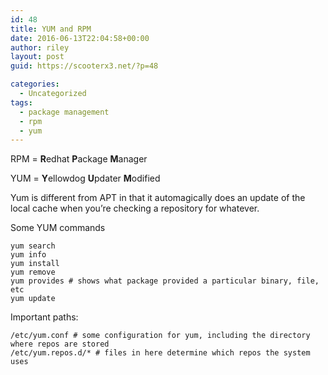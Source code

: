 ```yaml
---
id: 48
title: YUM and RPM
date: 2016-06-13T22:04:58+00:00
author: riley
layout: post
guid: https://scooterx3.net/?p=48

categories:
  - Uncategorized
tags:
  - package management
  - rpm
  - yum
---
```

RPM = **R**edhat **P**ackage **M**anager

YUM = **Y**ellowdog **U**pdater **M**odified

Yum is different from APT in that it automagically does an update of the local cache when you&#8217;re checking a repository for whatever.

Some YUM commands

~~~
yum search
yum info
yum install
yum remove
yum provides # shows what package provided a particular binary, file, etc
yum update
~~~

Important paths:

~~~
/etc/yum.conf # some configuration for yum, including the directory where repos are stored
/etc/yum.repos.d/* # files in here determine which repos the system uses
~~~

&nbsp;